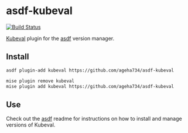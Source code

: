# asdf-kubeval

[![Build Status](https://travis-ci.com/stefansedich/asdf-kubeval.svg?branch=master)](https://travis-ci.com/stefansedich/asdf-kubeval)

[Kubeval](https://github.com/instrumenta/kubeval) plugin for the [asdf](https://github.com/asdf-vm/asdf) version manager.

## Install

```bash
asdf plugin-add kubeval https://github.com/ageha734/asdf-kubeval
```

```bash
mise plugin remove kubeval
mise plugin add kubeval https://github.com/ageha734/asdf-kubeval
```

## Use

Check out the [asdf](https://github.com/asdf-vm/asdf) readme for instructions on how to install and manage versions of Kubeval.
